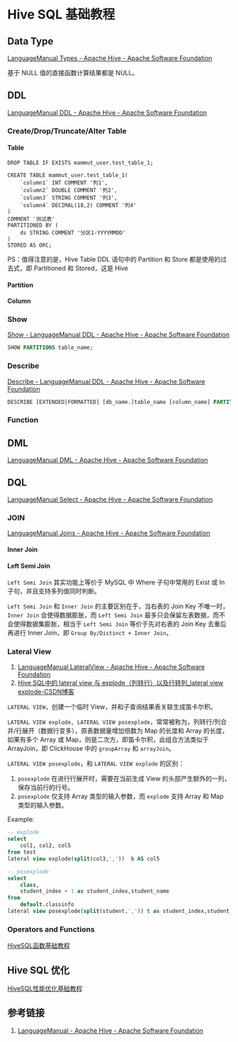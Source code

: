 # Hive SQL 基础教程

## Data Type

[LanguageManual Types - Apache Hive - Apache Software Foundation](https://cwiki.apache.org/confluence/display/Hive/LanguageManual+Types)

基于 NULL 值的直接函数计算结果都是 NULL。

## DDL

[LanguageManual DDL - Apache Hive - Apache Software Foundation](https://cwiki.apache.org/confluence/display/Hive/LanguageManual+DDL)

### Create/Drop/Truncate/Alter Table

#### Table

```
DROP TABLE IF EXISTS mammut_user.test_table_1;

CREATE TABLE mammut_user.test_table_1(
    `column1` INT COMMENT '列1',
    `column2` DOUBLE COMMENT '列2',
    `column3` STRING COMMENT '列3',
    `column4` DECIMAL(18,2) COMMENT '列4'
)
COMMENT '测试表'
PARTITIONED BY (
    ds STRING COMMENT '分区1-YYYYMMDD'
)
STORED AS ORC;
```

PS：值得注意的是，Hive Table DDL 语句中的 Partition 和 Store 都是使用的过去式，即 Partitioned 和 Stored，这是 Hive

#### Partition

#### Column

### Show

[Show - LanguageManual DDL - Apache Hive - Apache Software Foundation](https://cwiki.apache.org/confluence/display/Hive/LanguageManual+DDL#LanguageManualDDL-Show)

```sql
SHOW PARTITIONS table_name;
```

### Describe

[Describe - LanguageManual DDL - Apache Hive - Apache Software Foundation](https://cwiki.apache.org/confluence/display/Hive/LanguageManual+DDL#LanguageManualDDL-Describe)

```sql
DESCRIBE [EXTENDED|FORMATTED] [db_name.]table_name [column_name] PARTITION partition_spec;
```

### Function

## DML

[LanguageManual DML - Apache Hive - Apache Software Foundation](https://cwiki.apache.org/confluence/display/Hive/LanguageManual+DML)

## DQL

[LanguageManual Select - Apache Hive - Apache Software Foundation](https://cwiki.apache.org/confluence/display/Hive/LanguageManual+Select)

### JOIN

[LanguageManual Joins - Apache Hive - Apache Software Foundation](https://cwiki.apache.org/confluence/display/Hive/LanguageManual+Joins)

#### Inner Join

#### Left Semi Join

`Left Semi Join` 其实功能上等价于 MySQL 中 Where 子句中常用的 Exist 或 In 子句，并且支持多列值同时判断。

`Left Semi Join` 和 `Inner Join` 的主要区别在于，当右表的 Join Key 不唯一时，`Inner Join` 会使得数据膨胀，而 `Left Semi Join` 最多只会保留左表数据，而不会使得数据集膨胀，相当于 `Left Semi Join` 等价于先对右表的 Join Key 去重后再进行 Inner Join，即 `Group By/Distinct + Inner Join`。

### Lateral View

1. [LanguageManual LateralView - Apache Hive - Apache Software Foundation](https://cwiki.apache.org/confluence/display/Hive/LanguageManual+LateralView)
2. [Hive SQL中的 lateral view 与 explode（列转行）以及行转列\_lateral view explode-CSDN博客](https://blog.csdn.net/qq_42374697/article/details/115273726)

`LATERAL VIEW`，创建一个临时 View，并和子查询结果表关联生成笛卡尔积。

`LATERAL VIEW explode, LATERAL VIEW posexplode`，常常被称为，列转行/列合并/行展开（数据行变多），原表数据量增加倍数为 Map 的长度和 Array 的长度，如果有多个 Array 或 Map，则是二次方，即笛卡尔积，此组合方法类似于 ArrayJoin，即 ClickHouse 中的 `groupArray` 和 `arrayJoin`。

`LATERAL VIEW posexplode`，和 `LATERAL VIEW explode` 的区别：
1. `posexplode` 在进行行展开时，需要在当前生成 View 的头部产生额外的一列，保存当前行的行号。
2. `posexplode` 仅支持 Array 类型的输入参数，而 `explode` 支持 Array 和 Map 类型的输入参数。

Example:
```sql
-- explode
select
	col1, col2, col5
from test
lateral view explode(split(col3,','))  b AS col5

-- posexplode
select
    class,
    student_index + 1 as student_index,student_name
from
    default.classinfo
lateral view posexplode(split(student,',')) t as student_index,student_name;
```

### Operators and Functions

[HiveSQL函数基础教程](work/component/Big-Data/Apache-Hive/development/HiveSQL函数基础教程.md)

## Hive SQL 优化

[HiveSQL性能优化基础教程](work/component/Big-Data/Apache-Hive/development/HiveSQL性能优化基础教程.md)

## 参考链接

1. [LanguageManual - Apache Hive - Apache Software Foundation](https://cwiki.apache.org/confluence/display/Hive/LanguageManual)